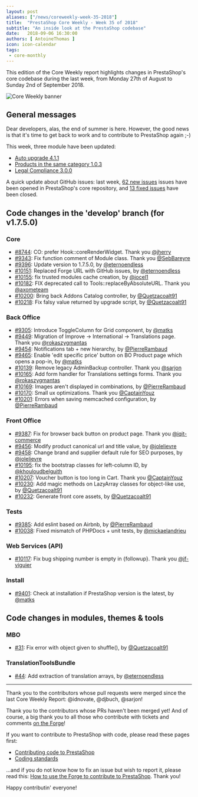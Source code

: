 ```yaml
---
layout: post
aliases: ["/news/coreweekly-week-35-2018"]
title:  "PrestaShop Core Weekly - Week 35 of 2018"
subtitle: "An inside look at the PrestaShop codebase"
date:   2018-09-06 16:30:00
authors: [ AntoineThomas ]
icon: icon-calendar
tags:
 - core-monthly
---
```


This edition of the Core Weekly report highlights changes in PrestaShop's core codebase during the last week, from Monday 27th of August to Sunday 2nd of September 2018.

![Core Weekly banner](/assets/images/2017/04/core_weekly_banner.jpg)


## General messages

Dear developers, alas, the end of summer is here. However, the good news is that it's time to get back to work and to contribute to PrestaShop again ;-)

This week, three module have been updated:

* [Auto upgrade 4.1.1](https://github.com/PrestaShop/autoupgrade/releases/tag/v4.1.1)
* [Products in the same category 1.0.3](https://github.com/PrestaShop/ps_categoryproducts/releases/tag/v1.0.3)
* [Legal Compliance 3.0.0](https://github.com/PrestaShop/ps_legalcompliance/releases/tag/v3.0.0)

A quick update about GitHub issues: last week, [62 new issues](https://github.com/PrestaShop/PrestaShop/issues?utf8=%E2%9C%93&q=is:issue+created:2018-08-27..2018-09-02) issues have been opened in PrestaShop's core repository, and [13 fixed issues](https://github.com/PrestaShop/PrestaShop/issues?utf8=%E2%9C%93&q=is:issue+label:fixed+closed:2018-08-27..2018-09-02) have been closed.


## Code changes in the 'develop' branch (for v1.7.5.0)

### Core

* [#8744](https://github.com/PrestaShop/PrestaShop/pull/8744): CO: prefer Hook::coreRenderWidget. Thank you [@jherry](https://github.com/jherry)
* [#9343](https://github.com/PrestaShop/PrestaShop/pull/9343): Fix function comment of Module class. Thank you [@SebBareyre](https://github.com/SebBareyre)
* [#9396](https://github.com/PrestaShop/PrestaShop/pull/9396): Update version to 1.7.5.0, by [@eternoendless](https://github.com/eternoendless)
* [#10151](https://github.com/PrestaShop/PrestaShop/pull/10151): Replaced Forge URL with GitHub issues, by [@eternoendless](https://github.com/eternoendless)
* [#10155](https://github.com/PrestaShop/PrestaShop/pull/10155): fix trusted modules cache creation, by [@jocel1](https://github.com/jocel1)
* [#10182](https://github.com/PrestaShop/PrestaShop/pull/10182): FIX deprecated call to Tools::replaceByAbsoluteURL. Thank you [@axometeam](https://github.com/axometeam)
* [#10200](https://github.com/PrestaShop/PrestaShop/pull/10200): Bring back Addons Catalog controller, by [@Quetzacoalt91](https://github.com/Quetzacoalt91)
* [#10218](https://github.com/PrestaShop/PrestaShop/pull/10218): Fix falsy value returned by upgrade script, by [@Quetzacoalt91](https://github.com/Quetzacoalt91)


### Back Office

* [#9305](https://github.com/PrestaShop/PrestaShop/pull/9305): Introduce ToggleColumn for Grid component, by [@matks](https://github.com/matks)
* [#9449](https://github.com/PrestaShop/PrestaShop/pull/9449): Migration of Improve -> International -> Translations page. Thank you [@rokaszygmantas](https://github.com/rokaszygmantas)
* [#9454](https://github.com/PrestaShop/PrestaShop/pull/9454): Notifications tab + new hierarchy, by [@PierreRambaud](https://github.com/PierreRambaud)
* [#9465](https://github.com/PrestaShop/PrestaShop/pull/9465): Enable 'edit specific price' button on BO Product page which opens a pop-in, by [@matks](https://github.com/matks)
* [#10139](https://github.com/PrestaShop/PrestaShop/pull/10139): Remove legacy AdminBackup controller. Thank you [@sarjon](https://github.com/sarjon)
* [#10165](https://github.com/PrestaShop/PrestaShop/pull/10165): Add form handler for Translations settings forms. Thank you [@rokaszygmantas](https://github.com/rokaszygmantas)
* [#10169](https://github.com/PrestaShop/PrestaShop/pull/10169): Images aren't displayed in combinations, by [@PierreRambaud](https://github.com/PierreRambaud)
* [#10170](https://github.com/PrestaShop/PrestaShop/pull/10170): Small ux optimizations. Thank you [@CaptainYouz](https://github.com/CaptainYouz)
* [#10201](https://github.com/PrestaShop/PrestaShop/pull/10201): Errors when saving memcached configuration, by [@PierreRambaud](https://github.com/PierreRambaud)


### Front Office

* [#9387](https://github.com/PrestaShop/PrestaShop/pull/9387): Fix for browser back button on product page. Thank you [@iqit-commerce](https://github.com/iqit-commerce)
* [#9456](https://github.com/PrestaShop/PrestaShop/pull/9456): Modify product canonical url and title value, by [@jolelievre](https://github.com/jolelievre)
* [#9458](https://github.com/PrestaShop/PrestaShop/pull/9458): Change brand and supplier default rule for SEO purposes, by [@jolelievre](https://github.com/jolelievre)
* [#10195](https://github.com/PrestaShop/PrestaShop/pull/10195): fix the bootstrap classes for left-column ID, by [@khouloudbelguith](https://github.com/khouloudbelguith)
* [#10207](https://github.com/PrestaShop/PrestaShop/pull/10207): Voucher button is too long in Cart. Thank you [@CaptainYouz](https://github.com/CaptainYouz)
* [#10230](https://github.com/PrestaShop/PrestaShop/pull/10230): Add magic methods on LazyArray classes for object-like use, by [@Quetzacoalt91](https://github.com/Quetzacoalt91)
* [#10232](https://github.com/PrestaShop/PrestaShop/pull/10232): Generate front core assets, by [@Quetzacoalt91](https://github.com/Quetzacoalt91)


### Tests

* [#9385](https://github.com/PrestaShop/PrestaShop/pull/9385): Add eslint based on Airbnb, by [@PierreRambaud](https://github.com/PierreRambaud)
* [#10038](https://github.com/PrestaShop/PrestaShop/pull/10038): Fixed mismatch of PHPDocs + unit tests, by [@mickaelandrieu](https://github.com/mickaelandrieu)


### Web Services (API)

* [#10117](https://github.com/PrestaShop/PrestaShop/pull/10117): Fix bug shipping number is empty in {followup}. Thank you [@jf-viguier](https://github.com/jf-viguier)


### Install

* [#9401](https://github.com/PrestaShop/PrestaShop/pull/9401): Check at installation if PrestaShop version is the latest, by [@matks](https://github.com/matks)


## Code changes in modules, themes & tools

### MBO

* [#31](https://github.com/PrestaShop/ps_mbo/pull/31): Fix error with object given to shuffle(), by [@Quetzacoalt91](https://github.com/Quetzacoalt91)


### TranslationToolsBundle

* [#44](https://github.com/PrestaShop/TranslationToolsBundle/pull/44): Add extraction of translation arrays, by [@eternoendless](https://github.com/eternoendless)


<hr />

Thank you to the contributors whose pull requests were merged since the last Core Weekly Report: @idnovate, @djbuch, @sarjon!

Thank you to the contributors whose PRs haven't been merged yet! And of course, a big thank you to all those who contribute with tickets and comments [on the Forge](http://forge.prestashop.com/)!

If you want to contribute to PrestaShop with code, please read these pages first:

 * [Contributing code to PrestaShop](https://devdocs.prestashop.com/1.7/contribute/contribution-guidelines/)
 * [Coding standards](https://devdocs.prestashop.com/1.7/development/coding-standards/)

...and if you do not know how to fix an issue but wish to report it, please read this: [How to use the Forge to contribute to PrestaShop](https://devdocs.prestashop.com/1.7/contribute/contribute-reporting-issues/). Thank you!

Happy contributin' everyone!
